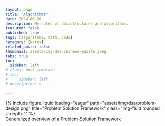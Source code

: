 ```yaml
---
layout: page
title: "Algorithms"
date: 2024-06-20
description: My notes of datastructures and algorithms. 
featured: false
published: true
tags: [algorithms, math, code]
category: [Notes]
related_posts: false
thumbnail: assets/img/dsa/chinese-puzzle.jpeg
tabs: true
toc:
  sidebar: left
# class: post-template
# toc:
#     sidebar: left
# description: >
 
---
```





<div class="row">
    <div class="col-sm mt-3 mt-md-0">
        {% include figure.liquid loading="eager" path="assets/img/dsa/problem-design.png" title="Problem Solution Framework" class="img-fluid rounded z-depth-1" %}
    </div>
</div>
<div class="caption">
    Generalized overview of a Problem-Solution Framework
</div>
